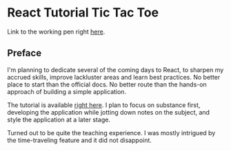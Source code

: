 # React Tutorial Tic Tac Toe

Link to the working pen right [here](https://codepen.io/borntofrappe/full/rQGyxm/).

## Preface

I'm planning to dedicate several of the coming days to React, to sharpen my accrued skills, improve lackluster areas and learn best practices. No better place to start than the official docs. No better route than the hands-on approach of building a simple application.

The tutorial is available [right here](https://reactjs.org/tutorial/tutorial.html). I plan to focus on substance first, developing the application while jotting down notes on the subject, and style the application at a later stage.

Turned out to be quite the teaching experience. I was mostly intrigued by the time-traveling feature and it did not disappoint.